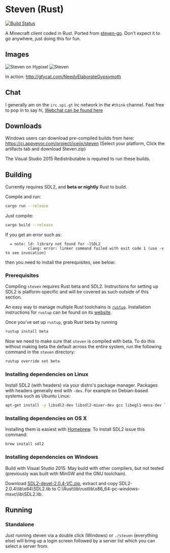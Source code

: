 # Steven (Rust)
[![Build Status](https://travis-ci.org/iceiix/steven.svg?branch=updates)](https://travis-ci.org/iceiix/steven)

A Minecraft client coded in Rust. Ported from [steven-go](https://github.com/Thinkofname/steven-go).
Don't expect it to go anywhere, just doing this for fun.

## Images

![Steven on Hypixel](https://i.imgur.com/PM5fLuu.png)
![Steven](https://i.imgur.com/RRspOQF.png)


In action: http://gfycat.com/NeedyElaborateGypsymoth

## Chat

I generally am on the `irc.spi.gt` irc network in the `#think` channel.
Feel free to pop in to say hi, [Webchat can be found here](https://irc.spi.gt/iris/?channels=think)

## Downloads

Windows users can download pre-compiled builds from here: https://ci.appveyor.com/project/iceiix/steven
(Select your platform, Click the artifacts tab and download Steven.zip)

The Visual Studio 2015 Redistributable is required to run these builds.

## Building

Currently requires SDL2, and **beta or nightly** Rust to build.

Compile and run:
```bash
cargo run --release
```
Just compile:
```bash
cargo build --release
```

If you get an error such as:

```
  = note: ld: library not found for -lSDL2                                                                                                                                                                                                   
          clang: error: linker command failed with exit code 1 (use -v to see invocation)     
```

then you need to install the prerequisites, see below:

### Prerequisites

Compiling `steven` requires Rust beta and SDL2. Instructions for setting up SDL2 is platform-specific and will be covered as such outside of this section. 

An easy way to manage multiple Rust toolchains is [`rustup`](https://github.com/rust-lang-nursery/rustup.rs). Installation instructions for `rustup` can be found on its [website](https://www.rustup.rs/).

Once you've set up `rustup`, grab Rust beta by running
```sh
rustup install beta
```

Now we need to make sure that `steven` is compiled with beta. To do this without making beta the default across the entire system, run the following command in the `steven` directory:
```sh
rustup override set beta
```

### Installing dependencies on Linux
Install SDL2 (with headers) via your distro's package manager. Packages with headers generally end with `-dev`.
For example on Debian-based systems such as Ubuntu Linux:

```bash
apt-get install -y libsdl2-dev libsdl2-mixer-dev gcc libegl1-mesa-dev libgles2-mesa-dev
```

### Installing dependencies on OS X
Installing them is easiest with [Homebrew](http://brew.sh/). To install SDL2 issue this command:

```bash
brew install sdl2
```

### Installing dependencies on Windows
Build with Visual Studio 2015. May build with other compilers, but not tested
(previously was built with MinGW and the GNU toolchain).

Download [SDL2-devel-2.0.4-VC.zip](https://www.libsdl.org/release/SDL2-devel-2.0.4-VC.zip), extract and
copy SDL2-2.0.4\lib\x64\SDL2.lib to C:\Rust\lib\rustlib\x86_64-pc-windows-msvc\lib\SDL2.lib.

## Running

### Standalone

Just running steven via a double click (Windows) or `./steven` (everything else)
will bring up a login screen followed by a server list which you can select a server
from.
